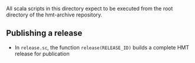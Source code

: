 All scala scripts in this directory expect to be executed from the root directory of the hmt-archive repository.

## Publishing a release

-   In `release.sc`, the function `release(RELEASE_ID)` builds a complete HMT release for publication
